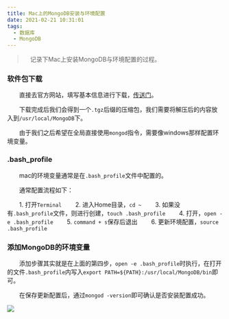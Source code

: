 ```yaml
---
title: Mac上的MongoDB安装与环境配置
date: 2021-02-21 10:31:01
tags:
  - 数据库
  - MongoDB
---
```


> &emsp;记录下Mac上安装MongoDB与环境配置的过程。

<escape><!-- more --></escape>

### 软件包下载

&emsp;&emsp;直接去官方网站，填写基本信息进行下载，[传送门](https://www.mongodb.com/try?jmp=nav#community)。

&emsp;&emsp;下载完成后我们会得到一个`.tgz`后缀的压缩包，我们需要将解压后的内容放入到`/usr/local/MongoDB`下。

&emsp;&emsp;由于我们之后希望在全局直接使用`mongod`指令，需要像windows那样配置环境变量。

### .bash_profile

&emsp;&emsp;mac的环境变量通常是在`.bash_profile`文件中配置的。

&emsp;&emsp;通常配置流程如下：

&emsp;&emsp;1. 打开`Terminal`
&emsp;&emsp;2. 进入Home目录，`cd ~`
&emsp;&emsp;3. 如果没有`.bash_profile`文件，则进行创建，`touch .bash_profile`
&emsp;&emsp;4. 打开，`open -e .bash_profile`
&emsp;&emsp;5. `command + s`保存后退出
&emsp;&emsp;6. 更新环境配置，`source .bash_profile`

### 添加MongoDB的环境变量

&emsp;&emsp;添加步骤其实就是在上面的第四步，`open -e .bash_profile`时执行，在打开的文件`.bash_profile`内写入`export PATH=${PATH}:/usr/local/MongoDB/bin`即可。

&emsp;&emsp;在保存更新配置后，通过`mongod -version`即可确认是否安装配置成功。

![](mongo.jpg)
